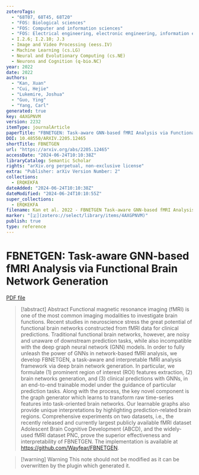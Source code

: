 ```yaml
---
zoteroTags:
  - "68T07, 68T45, 68T20"
  - "FOS: Biological sciences"
  - "FOS: Computer and information sciences"
  - "FOS: Electrical engineering, electronic engineering, information engineering"
  - I.2.6; I.2.10; J.3
  - Image and Video Processing (eess.IV)
  - Machine Learning (cs.LG)
  - Neural and Evolutionary Computing (cs.NE)
  - Neurons and Cognition (q-bio.NC)
year: 2022
date: 2022
authors:
  - "Kan, Xuan"
  - "Cui, Hejie"
  - "Lukemire, Joshua"
  - "Guo, Ying"
  - "Yang, Carl"
generated: true
key: 4AXGPNVM
version: 2232
itemType: journalArticle
paperTitle: "FBNETGEN: Task-aware GNN-based fMRI Analysis via Functional Brain Network Generation"
DOI: 10.48550/ARXIV.2205.12465
shortTitle: FBNETGEN
url: "https://arxiv.org/abs/2205.12465"
accessDate: "2024-06-24T10:10:38Z"
libraryCatalog: Semantic Scholar
rights: "arXiv.org perpetual, non-exclusive license"
extra: "Publisher: arXiv Version Number: 2"
collections:
  - ERQKEKFA
dateAdded: "2024-06-24T10:10:38Z"
dateModified: "2024-06-24T10:10:55Z"
super_collections:
  - ERQKEKFA
filename: Kan et al. 2022 - FBNETGEN Task-aware GNN-based fMRI Analysis via Functional Brain Network Generation.pdf
marker: "[🇿](zotero://select/library/items/4AXGPNVM)"
publish: true
type: reference
---
```

# FBNETGEN: Task-aware GNN-based fMRI Analysis via Functional Brain Network Generation

[PDF file](/Papers/PDFs/Kan%20et%20al.%202022%20-%20FBNETGEN%20Task-aware%20GNN-based%20fMRI%20Analysis%20via%20Functional%20Brain%20Network%20Generation.pdf)

> [!abstract] Abstract
> Functional magnetic resonance imaging (fMRI) is one of the most common imaging modalities to investigate brain functions. Recent studies in neuroscience stress the great potential of functional brain networks constructed from fMRI data for clinical predictions. Traditional functional brain networks, however, are noisy and unaware of downstream prediction tasks, while also incompatible with the deep graph neural network (GNN) models. In order to fully unleash the power of GNNs in network-based fMRI analysis, we develop FBNETGEN, a task-aware and interpretable fMRI analysis framework via deep brain network generation. In particular, we formulate (1) prominent region of interest (ROI) features extraction, (2) brain networks generation, and (3) clinical predictions with GNNs, in an end-to-end trainable model under the guidance of particular prediction tasks. Along with the process, the key novel component is the graph generator which learns to transform raw time-series features into task-oriented brain networks. Our learnable graphs also provide unique interpretations by highlighting prediction-related brain regions. Comprehensive experiments on two datasets, i.e., the recently released and currently largest publicly available fMRI dataset Adolescent Brain Cognitive Development (ABCD), and the widely-used fMRI dataset PNC, prove the superior effectiveness and interpretability of FBNETGEN. The implementation is available at https://github.com/Wayfear/FBNETGEN.

>[!warning] Warning
> This note should not be modified as it can be overwritten by the plugin which generated it.

